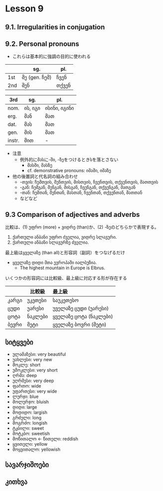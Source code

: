 # Lesson 9

## 9.1. Irregularities in conjugation

## 9.2. Personal pronouns

- これらは基本的に強調の目的に使われる

|      | sg.           | pl.   |
| ---- | ------------- | ----- |
| 1st  | მე (gen. ჩემ) | ჩვენ  |
| 2nd  | შენ           | თქვენ |

| 3rd    | sg.     | pl.          |
| ------ | ------- | ------------ |
| nom.   | ის, იგი | ისინი, იგინი |
| erg.   | მან     | მათ          |
| dat.   | მას     | მათ          |
| gen.   | მის     | მათ          |
| instr. | მით     | -            |

- 注意
  - 例外的にმასに-ში, -ზეをつけるときსを落とさない
    - მასში, მასზე
    - cf. demonstrative pronouns: იმაში, იმაზე
- 他の後置詞と代名詞の組み合わせ
  - -თვის: ჩემთვის, შენთვის, მისთვის, ჩვენთვის, თქვენთვის, მათთვის
  - -გან: ჩემგან, შენგან, მისგან, ჩვენგან, თქვენგან, მათგან
  - -თან: ჩემთან, შენთან, მასთან, ჩვენთან, თქვენთან, მათთან
  - などなど

## 9.3 Comparison of adjectives and adverbs

比較は、(1) უფრო (more) + ვიდრე (than)か、(2) -ზეのどちらかで表現する。

1. ქართული ანბანი უფრო ძველია, ვიდრე სლავური.
2. ქართული ანბანი სლავურზე ძველია.

最上級はყველაზე (than all)と形容詞（副詞）をつなげるだけ

- ყველაზე დიდი მთა ევროპაში იალბუზია.
  - The highest mountain in Europe is Elbrus.

いくつかの形容詞には比較級、最上級に対応する形が存在する

|       | 比較級  | 最上級                 |
| ----- | ------- | :--------------------- |
| კარგი | უკეთესი | საუკეთესო              |
| ცუდი  | უარესი  | უველაზე ცუდი (უარესი)  |
| ცოტა  | ნაკლები | ყველაზე ცოტა (ნაკლები) |
| ბევრი | მეტი    | ყველაზე ბოვრი (მეტი)   |

## სიტყვები

- ულამაზესი: very beautiful
- უახლესი: very new
- მოკლე: short
- უმოკლესი: very short
- ღრმა: deep
- უღრმესი: very deep
- ფართო: wide
- უფართესი: very wide
- ლურჯი: blue
- მოლურჯო: bluish
- დიდი: large
- მოდიდო: largish
- გრძელი: long
- მოგრძო: longish
- ტკბილი: sweet
- მოტკბო: sweetish
- მოწითალო <- წითელი: reddish
- ყვითელი: yellow
- მოყვითალო: yellowish

## სავარჯიშოები

## კითხვა

